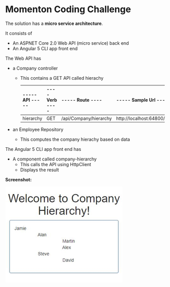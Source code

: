 # Momenton Coding Challenge

The solution has a **micro service architecture**.

It consists of

*   An ASPNET Core 2.0 Web API (micro service) back end
*   An Angular 5 CLI app front end

The Web API has

*   a Company controller
    *   This contains a GET API called hierachy

        | ----- API ----- | ---- Verb ---- | ----- Route ---- | ----- Sample Url ------ |
        | ---------- | -------- | --------- | ----------- |
        | hierarchy | GET | /api/Company/hierarchy | http://localhost:64800/api/Company/hierarchy |

*   an Employee Repository
    *   This computes the company hierachy based on data

The Angular 5 CLI app front end has

*   A component called company-hierarchy
    *   This calls the API using HttpClient
    *   Displays the result    

**Screenshot:**

![Screenshot](https://github.com/VeritasSoftware/MomentonCodingChallenge/blob/master/momenton.web/Screenshot.JPG)